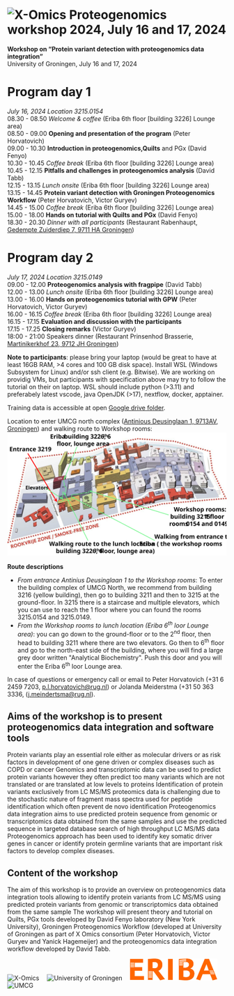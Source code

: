 # <img src="https://www.health-ri.nl/sites/healthri/files/styles/header_service/public/2020-02/xomicslogo.png.JPG?itok=Eqij9eRy" width="80" title="X-Omics"> Proteogenomics workshop 2024, July 16 and 17, 2024
**Workshop on “Protein variant detection with proteogenomics data integration”**<br>
University of Groningen, July 16 and 17, 2024

# Program day 1
*July 16, 2024 Location 3215.0154*<br>
08.30 - 08.50 *Welcome & coffee* (Eriba 6th floor [building 3226] Lounge area)<br> 
08.50 - 09.00 **Opening and presentation of the program** (Peter Horvatovich)<br>
09.00 - 10.30 **Introduction in proteogenomics,Quilts** and PGx (David Fenyo)<br>
10.30 - 10.45 *Coffee break* (Eriba 6th floor [building 3226] Lounge area)<br>
10.45 - 12.15 **Pitfalls and challenges in proteogenomics analysis** (David Tabb)<br>
12.15 - 13.15 *Lunch onsite* (Eriba 6th floor [building 3226] Lounge area)<br>
13.15 - 14.45 **Protein variant detection with Groningen Proteogenomics Workflow** (Peter Horvatovich, Victor Guryev)<br>
14.45 - 15.00 *Coffee break* (Eriba 6th floor [building 3226] Lounge area)<br>
15.00 - 18.00 **Hands on tutorial with Quilts and PGx** (David Fenyo)<br>
18.30 - 20.30 *Dinner with all participants* (Restaurant Rabenhaupt, [Gedempte Zuiderdiep 7, 9711 HA Groningen](https://www.google.com/maps/place/Rabenhaupt+%7C+Ontzettende+Held+In+Eten+En+Drinken!/@53.215863,6.570315,17z/data=!3m1!4b1!4m6!3m5!1s0x47c9cd5697e9b26b:0x3bdc65f3c8ad3f88!8m2!3d53.215863!4d6.570315!16s%2Fg%2F11c53bkz_s?entry=ttu))<br>

# Program day 2
*July 17, 2024 Location 3215.0149*<br>
09.00 - 12.00 **Proteogenomics analysis with fragpipe** (David Tabb)<br>
12.00 - 13.00 *Lunch onsite* (Eriba 6th floor [building 3226] Lounge area)<br>
13.00 - 16.00 **Hands on proteogenomics tutorial with GPW** (Peter Horvatovich, Victor Guryev)<br>
16.00 - 16.15 *Coffee break* (Eriba 6th floor [building 3226] Lounge area)<br>
16.15 - 17.15 **Evaluation and discussion with the participants**<br>
17.15 - 17.25 **Closing remarks** (Victor Guryev)<br>
18:00 - 21:00 Speakers dinner (Restaurant Prinsenhod Brasserie, [Martinikerkhof 23, 9712 JH Groningen](https://www.google.com/maps/place/Brasserie+Prinsenhof/@53.2209054,6.5690646,17z/data=!3m1!4b1!4m6!3m5!1s0x47c9cdebdb5de437:0x27931600f7eb6b0c!8m2!3d53.2209054!4d6.5690646!16s%2Fg%2F11fnqk813b?entry=ttu))

**Note to participants**: please bring your laptop (would be great to have at least 16GB RAM, >4 cores and 100 GB disk space). Install WSL (Windows Subsystem for Linux) and/or ssh client (e.g. Bitwise). We are working on providig VMs, but participants with specification above may try to follow the tutorial on their on laptop. WSL should include python (>3.11) and preferabely latest vscode, java OpenJDK (>17), nextflow, docker, apptainer.

Training data is accessible at open [Google drive folder](https://drive.google.com/drive/u/0/folders/1HqoZoEH5d1pY8_VrVinobYWWcvZ3RqP2).

Location to enter UMCG north complex ([Antinious Deusinglaan 1, 9713AV, Groningen](https://www.google.com/maps/place/UMCG%2FMedische+Faculteit/@53.2241551,6.5703908,97m/data=!3m1!1e3!4m6!3m5!1s0x47c9cd8b194078a9:0x999e4ca859cf64ff!8m2!3d53.2241143!4d6.5706481!16s%2Fg%2F11vctwm6ws?entry=ttu)) and walking route to Workshop rooms:
<img src="images/location.svg" width="750">

**Route descriptions**<br>
* *From entrance Antinius Deusinglaan 1 to the Workshop rooms*: To enter the building complex of UMCG North, we recommend from building 3216 (yellow building), then go to building 3211 and then to 3215 at the ground-floor. In 3215 there is a staircase and multiple elevators, which you can use to reach the 1 floor where you can found the rooms 3215.0154 and 3215.0149.
* *From the Workshop rooms to lunch location (Eriba 6<sup>th</sup> loor Lounge area)*: you can go down to the ground-floor or to the 2<sup>nd</sup> floor, then head to building 3211 where there are two elevators. Go then to 6<sup>th</sup> floor and go to the north-east side of the building, where you will find a large grey door written "Analytical Biochemistry". Push this door and you will enter the Eriba 6<sup>th</sup> loor Lounge area.

In case of questions or emergency call or email to Peter Horvatovich (+31 6 2459 7203, p.l.horvatovich@rug.nl) or Jolanda Meiderstma (+31 50 363 3336, (j.meindertsma@rug.nl).

## Aims of the workshop is to present proteogenomics data integration and software tools
Protein variants play an essential role either as molecular drivers or as risk factors in development of one gene driven or complex diseases such as COPD or cancer Genomics and transcriptomic data can be used to predict protein variants however they often predict too many variants which are not translated or are translated at low levels to proteins Identification of protein variants exclusively from LC MS/MS proteomics data is challenging due to the stochastic nature of fragment mass spectra used for peptide identification which often prevent de novo identification Proteogenomics data integration aims to use predicted protein sequence from genomic or transcriptomics data obtained from the same samples and use the predicted sequence in targeted database search of high throughput LC MS/MS data Proteogenomics approach has been used to identify key somatic driver genes in cancer or identify protein germline variants that are important risk factors to develop complex diseases.

## Content of the workshop
The aim of this workshop is to provide an overview on proteogenomics data integration tools allowing to identify protein variants from LC MS/MS using predicted protein variants from genomic or transcriptomics data obtained from the same sample The workshop will present theory and tutorial on Quilts, PGx tools developed by David Fenyo laboratory (New York University), Groningen Proteogenomics Workflow (developed at University of Groningen as part of X Omics consortium (Peter Horvatovich, Victor Guryev and Yanick Hagemeijer) and the proteogenomics data integration workflow developed by David Tabb.

<img src="https://www.health-ri.nl/sites/healthri/files/styles/header_service/public/2020-02/xomicslogo.png.JPG?itok=Eqij9eRy" width="200" title="X-Omics"/>&emsp;
<img src="https://www.rug.nl/about-ug/practical-matters/huisstijl/logobank-new/corporatelogo/corporatelogorood/rugr_logonl_rood_rgb.png" width="250" title="University of Groningen"/>&emsp;
<img src="images/Eriba.jpg" width="200" title="ERIBA"/>&emsp;
<img src="https://groeidocument.nl/cms/wp-content/uploads/2017/05/logo-umcg.png" width="160" title="UMCG"/>
